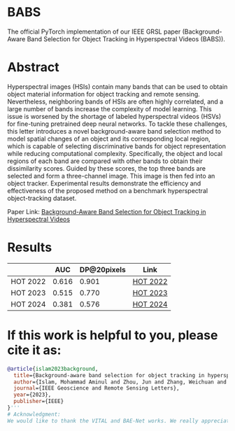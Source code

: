 # BABS
The official PyTorch implementation of our IEEE GRSL paper (Background-Aware Band Selection for Object Tracking in Hyperspectral Videos (BABS)).

# Abstract
Hyperspectral images (HSIs) contain many bands that can be used to obtain object material information for object tracking and remote sensing. Nevertheless, neighboring bands of HSIs are often highly correlated, and a large number of bands increase the complexity of model learning. This issue is worsened by the shortage of labeled hyperspectral videos (HSVs) for fine-tuning pretrained deep neural networks. To tackle these challenges, this letter introduces a novel background-aware band selection method to model spatial changes of an object and its corresponding local region, which is capable of selecting discriminative bands for object representation while reducing computational complexity. Specifically, the object and local regions of each band are compared with other bands to obtain their dissimilarity scores. Guided by these scores, the top three bands are selected and form a three-channel image. This image is then fed into an object tracker. Experimental results demonstrate the efficiency and effectiveness of the proposed method on a benchmark hyperspectral object-tracking dataset.

Paper Link: [Background-Aware Band Selection for Object Tracking in Hyperspectral Videos](https://ieeexplore.ieee.org/document/10288536)

# Results
|           | AUC      | DP@20pixels | Link    |
|-----------|----------|-------------|---------|
| HOT 2022  | 0.616    | 0.901       |[HOT 2022](https://ieeexplore.ieee.org/document/10288536)|
| HOT 2023  | 0.515    | 0.770       |[HOT 2023](https://ieeexplore.ieee.org/document/10288536)|
| HOT 2024  | 0.381    | 0.576       |[HOT 2024](https://ieeexplore.ieee.org/document/10288536)|


# If this work is helpful to you, please cite it as:
```bibtex
@article{islam2023background,
  title={Background-aware band selection for object tracking in hyperspectral videos},
  author={Islam, Mohammad Aminul and Zhou, Jun and Zhang, Weichuan and Gao, Yongsheng},
  journal={IEEE Geoscience and Remote Sensing Letters},
  year={2023},
  publisher={IEEE}
}'''
# Acknowledgment:
We would like to thank the VITAL and BAE-Net works. We really appreciate their excellent open-source work.

